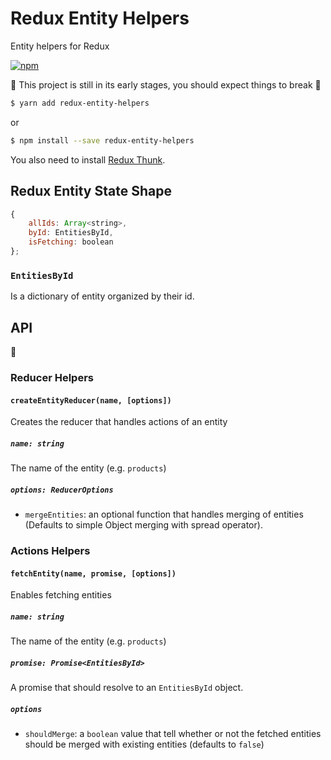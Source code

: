 # Redux Entity Helpers

Entity helpers for Redux

[![npm](https://img.shields.io/npm/v/npm.svg)](https://www.npmjs.com/package/redux-entity-helpers)

:construction: This project is still in its early stages, you should expect things to break :construction:

```bash
$ yarn add redux-entity-helpers
```
or
```bash
$ npm install --save redux-entity-helpers
```

You also need to install [Redux Thunk](https://github.com/gaearon/redux-thunk).

## Redux Entity State Shape

```js
{
	allIds: Array<string>,
	byId: EntitiesById,
	isFetching: boolean
};
```

### `EntitiesById`

Is a dictionary of entity organized by their id.

## API

:construction:

### Reducer Helpers

#### `createEntityReducer(name, [options])`

Creates the reducer that handles actions of an entity

##### `name: string`
The name of the entity (e.g. `products`)

##### `options: ReducerOptions`
- `mergeEntities`: an optional function that handles merging of entities (Defaults to simple Object merging with spread operator).

### Actions Helpers

#### `fetchEntity(name, promise, [options])`

Enables fetching entities

##### `name: string`
The name of the entity (e.g. `products`)

##### `promise: Promise<EntitiesById>`
A promise that should resolve to an `EntitiesById` object.

##### `options`
- `shouldMerge`: a `boolean` value that tell whether or not the fetched entities should be merged with existing entities (defaults to `false`)

